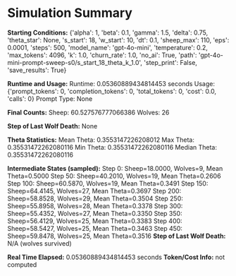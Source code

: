# Simulation Summary

**Starting Conditions:**
{'alpha': 1, 'beta': 0.1, 'gamma': 1.5, 'delta': 0.75, 'theta_star': None, 's_start': 18, 'w_start': 10, 'dt': 0.1, 'sheep_max': 110, 'eps': 0.0001, 'steps': 500, 'model_name': 'gpt-4o-mini', 'temperature': 0.2, 'max_tokens': 4096, 'k': 1.0, 'churn_rate': 1.0, 'no_ai': True, 'path': 'gpt-4o-mini-prompt-sweep-s0/s_start_18_theta_k_1.0', 'step_print': False, 'save_results': True}

**Runtime and Usage:**
Runtime: 0.05360889434814453 seconds
Usage: {'prompt_tokens': 0, 'completion_tokens': 0, 'total_tokens': 0, 'cost': 0.0, 'calls': 0}
Prompt Type: None

**Final Counts:**
Sheep: 60.527576777066386
Wolves: 26

**Step of Last Wolf Death:**
None

**Theta Statistics:**
Mean Theta: 0.3553147226208012
Max Theta: 0.35531472262080116
Min Theta: 0.35531472262080116
Median Theta: 0.35531472262080116

**Intermediate States (sampled):**
Step 0: Sheep=18.0000, Wolves=9, Mean Theta=0.5000
Step 50: Sheep=40.2010, Wolves=19, Mean Theta=0.2606
Step 100: Sheep=60.5870, Wolves=19, Mean Theta=0.3491
Step 150: Sheep=64.4145, Wolves=27, Mean Theta=0.3697
Step 200: Sheep=58.8528, Wolves=29, Mean Theta=0.3504
Step 250: Sheep=55.8958, Wolves=28, Mean Theta=0.3378
Step 300: Sheep=55.4352, Wolves=27, Mean Theta=0.3350
Step 350: Sheep=56.4129, Wolves=25, Mean Theta=0.3383
Step 400: Sheep=58.5427, Wolves=25, Mean Theta=0.3463
Step 450: Sheep=59.8478, Wolves=25, Mean Theta=0.3516
**Step of Last Wolf Death:** N/A (wolves survived)

**Real Time Elapsed:** 0.05360889434814453 seconds
**Token/Cost Info:** not computed